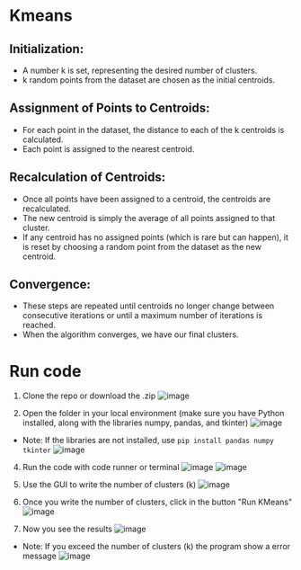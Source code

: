 # Kmeans

## Initialization:
- A number k is set, representing the desired number of clusters.
- k random points from the dataset are chosen as the initial centroids.

## Assignment of Points to Centroids:
- For each point in the dataset, the distance to each of the k centroids is calculated.
- Each point is assigned to the nearest centroid.

## Recalculation of Centroids:
- Once all points have been assigned to a centroid, the centroids are recalculated.
- The new centroid is simply the average of all points assigned to that cluster.
- If any centroid has no assigned points (which is rare but can happen), it is reset by choosing a random point from the dataset as the new centroid.

## Convergence:
- These steps are repeated until centroids no longer change between consecutive iterations or until a maximum number of iterations is reached.
- When the algorithm converges, we have our final clusters.




# Run code

1. Clone the repo or download the .zip
![image](https://github.com/gggandre/Kmeans/assets/84719490/76238fa3-cb0a-4e34-b287-55480d9a5911)

2. Open the folder in your local environment (make sure you have Python installed, along with the libraries numpy, pandas, and tkinter)
![image](https://github.com/gggandre/Kmeans/assets/84719490/e6e12091-ba80-4bc5-a31a-880cbd86f95f)

- Note: If the libraries are not installed, use ```pip install pandas numpy tkinter```
![image](https://github.com/gggandre/Kmeans/assets/84719490/a1b79a95-7bb6-41f6-ab24-3e186a5ea8bd)

4. Run the code with code runner or terminal
![image](https://github.com/gggandre/Kmeans/assets/84719490/92eecb31-649d-417b-8fdc-59dc7d533675)
![image](https://github.com/gggandre/Kmeans/assets/84719490/829a7fbd-93c0-4fd4-bc85-84a653138cca)

6. Use the GUI to write the number of clusters (k)
![image](https://github.com/gggandre/Kmeans/assets/84719490/d576ce3a-fb38-449c-a8b1-9ebe3787a7f5)

7. Once you write the number of clusters, click in the button "Run KMeans"
![image](https://github.com/gggandre/Kmeans/assets/84719490/053e0dd1-a3e2-43c2-af2f-094617691d55)

8. Now you see the results
![image](https://github.com/gggandre/Kmeans/assets/84719490/828d4931-b7de-4ba6-9725-4915ba5eb46b)

 - Note: If you exceed the number of clusters (k) the program show a error message
![image](https://github.com/gggandre/Kmeans/assets/84719490/8fd79d00-7979-40f9-aa36-b5e9ddcdcaef)

